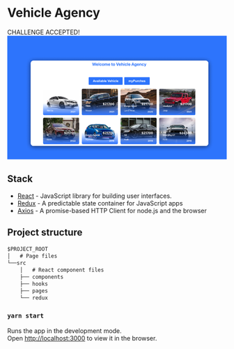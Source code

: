 # Vehicle Agency

CHALLENGE ACCEPTED!
![projet print](./doc/thumb.png)

## Stack

- [React](https://reactjs.org/) - JavaScript library for building user interfaces.
- [Redux](https://redux.js.org//) - A predictable state container for JavaScript apps
- [Axios](https://axios-http.com/) - A promise-based HTTP Client for node.js and the browser

## Project structure

```
$PROJECT_ROOT
│   # Page files
└──src
    │   # React component files
    ├── components
    ├── hooks
    ├── pages
    └── redux
```

### `yarn start`

Runs the app in the development mode.\
Open [http://localhost:3000](http://localhost:3000) to view it in the browser.
